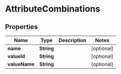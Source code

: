 
# AttributeCombinations

## Properties
Name | Type | Description | Notes
------------ | ------------- | ------------- | -------------
**name** | **String** |  |  [optional]
**valueId** | **String** |  |  [optional]
**valueName** | **String** |  |  [optional]



